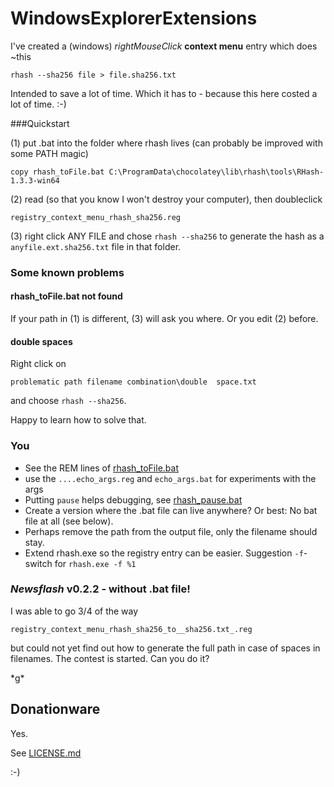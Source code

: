 # WindowsExplorerExtensions

I've created a (windows) *rightMouseClick* **context menu** entry which does ~this 

    rhash --sha256 file > file.sha256.txt
    
Intended to save a lot of time. Which it has to - because this here costed a lot of time. :-)

###Quickstart

(1) put .bat into the folder where rhash lives (can probably be improved with some PATH magic)

    copy rhash_toFile.bat C:\ProgramData\chocolatey\lib\rhash\tools\RHash-1.3.3-win64
 
 
(2) read (so that you know I won't destroy your computer), then doubleclick

    registry_context_menu_rhash_sha256.reg
    

(3) right click ANY FILE and chose ``rhash --sha256`` to generate the hash as a ``anyfile.ext.sha256.txt`` file in that folder.


### Some known problems

#### rhash_toFile.bat not found 

If your path in (1) is different, (3) will ask you where. Or you edit (2) before.

#### double spaces

Right click on 

    problematic path filename combination\double  space.txt
    
and choose ``rhash --sha256``.

Happy to learn how to solve that.


### You
* See the REM lines of [rhash_toFile.bat](rhash_toFile.bat)
* use the ``....echo_args.reg`` and  ``echo_args.bat`` for experiments with the args
* Putting ``pause`` helps debugging, see [rhash_pause.bat](rhash_pause.bat)
* Create a version where the .bat file can live anywhere? Or best: No bat file at all (see below).
* Perhaps remove the path from the output file, only the filename should stay.
* Extend rhash.exe so the registry entry can be easier. Suggestion ``-f``-switch for ``rhash.exe -f %1``

### *Newsflash* v0.2.2 - without .bat file! 
I was able to go 3/4 of the way

    registry_context_menu_rhash_sha256_to__sha256.txt_.reg
    
but could not yet find out how to generate the full path in case of spaces in filenames. The contest is started. Can you do it?  

\*g\* 


## Donationware

Yes.  

See [LICENSE.md](LICENSE.md)

  
:-)

